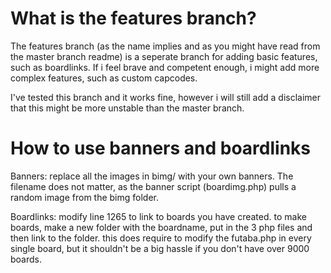 # What is the features branch?
The features branch (as the name implies and as you might have read from the master branch readme) is a seperate branch for adding basic features, such as boardlinks. If i feel brave and competent enough, i might add more complex features, such as custom capcodes.

I've tested this branch and it works fine, however i will still add a disclaimer that this might be more unstable than the master branch.

# How to use banners and boardlinks
Banners: replace all the images in bimg/ with your own banners. The filename does not matter, as the banner script (boardimg.php) pulls a random image from the bimg folder.

Boardlinks: modify line 1265 to link to boards you have created. to make boards, make a new folder with the boardname, put in the 3 php files and then link to the folder. this does require to modify the futaba.php in every single board, but it shouldn't be a big hassle if you don't have over 9000 boards.
